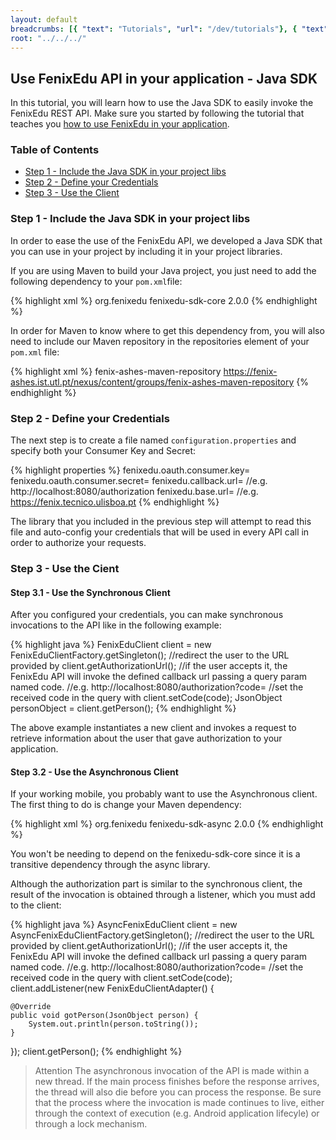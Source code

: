 ```yaml
---
layout: default
breadcrumbs: [{ "text": "Tutorials", "url": "/dev/tutorials"}, { "text": "Use FenixEdu API in your application", "url": "/dev/tutorials/use-fenixedu-api-in-your-application" }, { "text": "Java SDK", "url": "/dev/tutorials/use-fenixedu-api-in-your-application/java-sdk" }]
root: "../../../"
---
```


## Use FenixEdu API in your application - Java SDK

In this tutorial, you will learn how to use the Java SDK to easily invoke the FenixEdu REST API. Make sure you started by following the tutorial that teaches you [how to use FenixEdu in your application][use-fenix-edu-in-your-application-tutorial].


### Table of Contents
* [Step 1 - Include the Java SDK in your project libs](#step_1__include_the_php_sdk_in_your_project)
* [Step 2 - Define your Credentials](#step_2__define_your_credentials)
* [Step 3 - Use the Client](#step_3__use_the_client)

### Step 1 - Include the Java SDK in your project libs

In order to ease the use of the FenixEdu API, we developed a Java SDK that you can use in your project by including it in your project libraries.

If you are using Maven to build your Java project, you just need to add the following dependency to your ```pom.xml```file:

{% highlight xml %}
<dependency>
  <groupId>org.fenixedu</groupId>
  <artifactId>fenixedu-sdk-core</artifactId>
  <version>2.0.0</version>
</dependency>
{% endhighlight %}

In order for Maven to know where to get this dependency from, you will also need to include our Maven repository in the repositories element of your ```pom.xml``` file:

{% highlight xml %}
<repository>
  <id>fenix-ashes-maven-repository</id>
  <url>https://fenix-ashes.ist.utl.pt/nexus/content/groups/fenix-ashes-maven-repository</url>
</repository>
{% endhighlight %}	

### Step 2 - Define your Credentials

The next step is to create a file named ```configuration.properties``` and specify both your Consumer Key and Secret:

{% highlight properties %}
fenixedu.oauth.consumer.key=<your-consumer-key>
fenixedu.oauth.consumer.secret=<your-consumer-secret>
fenixedu.callback.url=<your-application-callback-url> //e.g. http://localhost:8080/authorization 
fenixedu.base.url=<fenixedu-installation-base-url> //e.g. https://fenix.tecnico.ulisboa.pt
{% endhighlight %}


The library that you included in the previous step will attempt to read this file and auto-config your credentials that will be used in every API call in order to authorize your requests.


### Step 3 - Use the Cient

#### Step 3.1 - Use the Synchronous Client

After you configured your credentials, you can make synchronous invocations to the API like in the following example:

{% highlight java %}
FenixEduClient client = new FenixEduClientFactory.getSingleton();
//redirect the user to the URL provided by client.getAuthorizationUrl();
//if the user accepts it, the FenixEdu API will invoke the defined callback url passing a query param named code.
//e.g. http://localhost:8080/authorization?code=<authorization-code>
//set the received code in the query with client.setCode(code);
JsonObject personObject = client.getPerson();
{% endhighlight %}

The above example instantiates a new client and invokes a request to retrieve information about the user that gave authorization to your application.

#### Step 3.2 - Use the Asynchronous Client

If your working mobile, you probably want to use the Asynchronous client. The first thing to do is change your Maven dependency:

{% highlight xml %}
<dependency>
  <groupId>org.fenixedu</groupId>
  <artifactId>fenixedu-sdk-async</artifactId>
  <version>2.0.0</version>
</dependency>
{% endhighlight %}

You won't be needing to depend on the fenixedu-sdk-core since it is a transitive dependency through the async library.

Although the authorization part is similar to the synchronous client, the result of the invocation is obtained through a listener, which you must add to the client:

{% highlight java %}
AsyncFenixEduClient client = new AsyncFenixEduClientFactory.getSingleton();
//redirect the user to the URL provided by client.getAuthorizationUrl();
//if the user accepts it, the FenixEdu API will invoke the defined callback url passing a query param named code.
//e.g. http://localhost:8080/authorization?code=<authorization-code>
//set the received code in the query with client.setCode(code);
client.addListener(new FenixEduClientAdapter() {
	
	@Override
    public void gotPerson(JsonObject person) {
        System.out.println(person.toString());
    }
});
client.getPerson();
{% endhighlight %}

> <span>Attention</span>
> The asynchronous invocation of the API is made within a new thread. If the main process finishes before the response arrives, the thread will also die before you can process the response. Be sure that the process where the invocation is made continues to live, either through the context of execution (e.g. Android application lifecyle) or through a lock mechanism.

[use-fenix-edu-in-your-application-tutorial]: /dev/tutorials/use-fenixedu-api-in-your-application
[Eclipse]: http://www.eclipse.org/downloads/
[Maven]: http://maven.apache.org/
[Java Oracle]: http://www.oracle.com/technetwork/java/javase/downloads/index.html